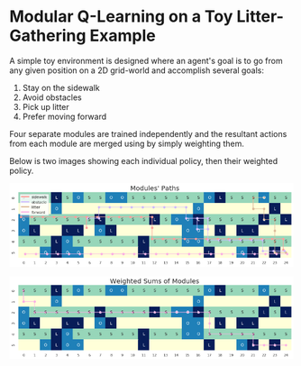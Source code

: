 # Modular Q-Learning on a Toy Litter-Gathering Example

A simple toy environment is designed where an agent's goal is to go from any given position on a 2D grid-world and accomplish several goals:

1. Stay on the sidewalk
2. Avoid obstacles
3. Pick up litter
4. Prefer moving forward

Four separate modules are trained independently and the resultant actions from each module are merged using by simply weighting them. 

Below is two images showing each individual policy, then their weighted policy.

![Image 1](images/modulepaths.png)

![Image 2](images/weighted.png)

